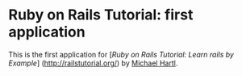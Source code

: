 # Ruby on Rails Tutorial: first application

This is the first application for [*Ruby on Rails Tutorial: Learn rails by Example*]
(http://railstutorial.org/) by [Michael Hartl](http://michaelhartl.com/).